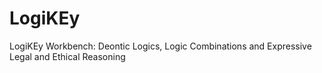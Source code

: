 # LogiKEy
LogiKEy Workbench: Deontic Logics, Logic Combinations and Expressive Legal and Ethical Reasoning
